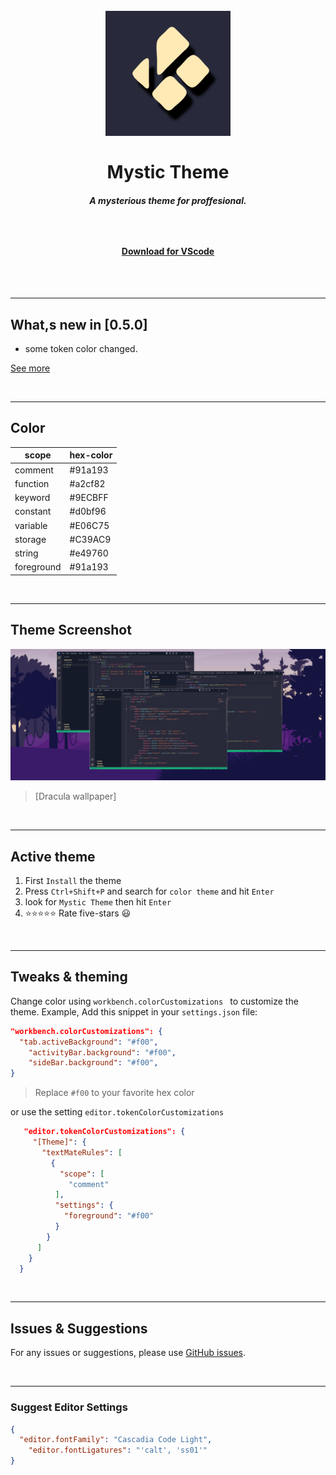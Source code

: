<h1 align="center"><br>
    <img src="img/icon.png" alt="logo" width="200">
    <br><br> Mystic Theme
    <h5 align="center">A mysterious theme for proffesional.<h5><br>
    <h4 align="center">
    <a href="https://marketplace.visualstudio.com/items?itemName=AbrarShakhi.abrar-mystic-theme">Download for VScode</a>
    </h4><br></h1>
<br>


---------------------------
## What,s new in [0.5.0]

* some token color changed.

[See more ](CHANGELOG.md)

<br>


---------------------------
## Color

|scope       |hex-color |
|------------|----------|
|comment     |#91a193   |
|function    |#a2cf82   |
|keyword     |#9ECBFF   |
|constant    |#d0bf96   |
|variable    |#E06C75   |
|storage     |#C39AC9   |
|string      |#e49760   |
|foreground  |#91a193   |

<br>


---------------------------
## Theme Screenshot

![html/js/cpp](img/Snapshots/3in1ss.png)
> [Dracula wallpaper]

<br>


---------------------------
## Active theme

1. First `Install` the theme
2. Press `Ctrl+Shift+P` and search for `color theme` and hit `Enter`
3. look for `Mystic Theme` then hit `Enter`
4. ⭐⭐⭐⭐⭐ Rate five-stars 😃

<br>


---------------------------
## Tweaks & theming

Change color using `workbench.colorCustomizations ` to customize the theme. Example, Add this snippet in your `settings.json` file:

```json
"workbench.colorCustomizations": {
  "tab.activeBackground": "#f00",
    "activityBar.background": "#f00",
    "sideBar.background": "#f00",
}
```
> Replace `#f00` to your favorite hex color

or use the setting `editor.tokenColorCustomizations`

```json
   "editor.tokenColorCustomizations": {
     "[Theme]": {
       "textMateRules": [
         {
           "scope": [
             "comment"
          ],
          "settings": {
            "foreground": "#f00"
          }
        }
      ]
    }
  }
```

<br>


---------------------------
## Issues & Suggestions

For any issues or suggestions, please use [GitHub issues](https://github.com/AbrarShakhi/mystic-theme/issues).

<br>


---------------------------
### Suggest Editor Settings

```json
{
  "editor.fontFamily": "Cascadia Code Light",
    "editor.fontLigatures": "'calt', 'ss01'"
}
```
